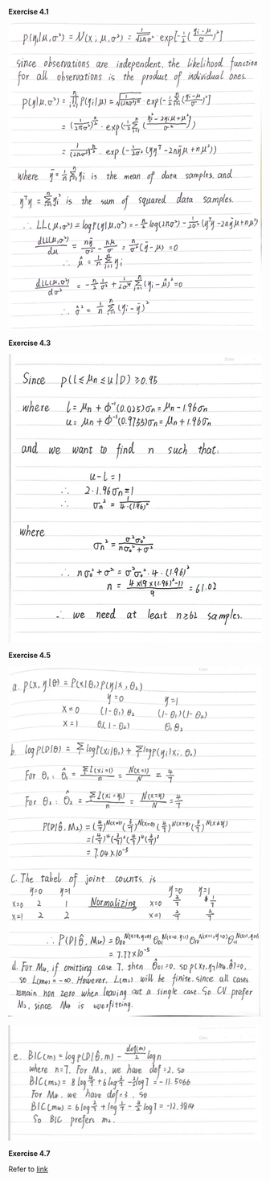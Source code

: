 **Exercise 4.1**

![4.1](../assets/4.1.jpg)

**Exercise 4.3**

![4.2](../assets/4.2.jpg)

**Exercise 4.5**

![4.5.1](../assets/4.5.1.jpg)

![4.5.2](../assets/4.5.2.jpg)

**Exercise 4.7**

Refer to [link](https://probml.github.io/pml-book/solns-public.pdf#page=11.09)